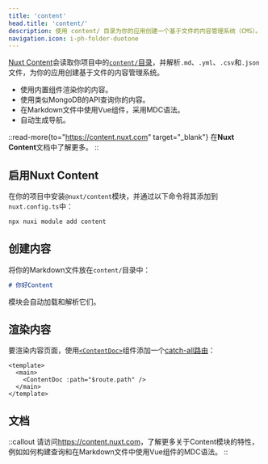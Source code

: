 ```yaml
---
title: 'content'
head.title: 'content/'
description: 使用 content/ 目录为你的应用创建一个基于文件的内容管理系统（CMS）。
navigation.icon: i-ph-folder-duotone
---
```


[Nuxt Content](https://content.nuxt.com)会读取你项目中的[`content/`目录](/docs/guide/directory-structure/content)，并解析`.md`、`.yml`、`.csv`和`.json`文件，为你的应用创建基于文件的内容管理系统。

- 使用内置组件渲染你的内容。
- 使用类似MongoDB的API查询你的内容。
- 在Markdown文件中使用Vue组件，采用MDC语法。
- 自动生成导航。

::read-more{to="https://content.nuxt.com" target="_blank"}
在**Nuxt Content**文档中了解更多。
::

## 启用Nuxt Content

在你的项目中安装`@nuxt/content`模块，并通过以下命令将其添加到`nuxt.config.ts`中：

```bash [Terminal]
npx nuxi module add content
```

## 创建内容

将你的Markdown文件放在`content/`目录中：

```md [content/index.md]
# 你好Content
```

模块会自动加载和解析它们。

## 渲染内容

要渲染内容页面，使用[`<ContentDoc>`](https://content.nuxt.com/components/content-doc)组件添加一个[catch-all路由](/docs/guide/directory-structure/pages/#catch-all-route)：

```vue [pages/[...slug\\].vue]
<template>
  <main>
    <ContentDoc :path="$route.path" />
  </main>
</template>
```

## 文档

::callout
请访问<https://content.nuxt.com>，了解更多关于Content模块的特性，例如如何构建查询和在Markdown文件中使用Vue组件的MDC语法。
::
